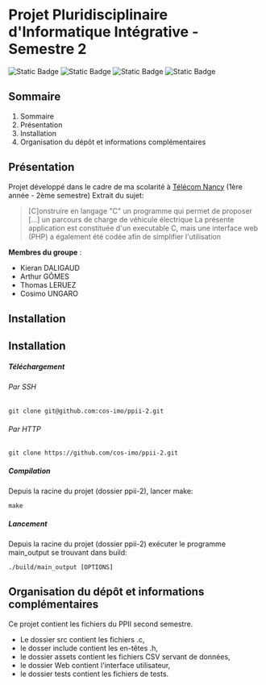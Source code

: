 # Projet Pluridisciplinaire d'Informatique Intégrative - Semestre 2

![Static Badge](https://img.shields.io/badge/Télécom-Projet_scolaire-purple)
![Static Badge](https://img.shields.io/badge/Langage-C-blue)
![Static Badge](https://img.shields.io/badge/Langage-Makefile-green)
![Static Badge](https://img.shields.io/badge/Interface_web-PHP-purple)

## Sommaire
1. Sommaire
2. Présentation
3. Installation
4. Organisation du dépôt et informations complémentaires

## Présentation
Projet développé dans le cadre de ma scolarité à [Télécom Nancy](https://telecomnancy.univ-lorraine.fr) (1ère année - 2ème semestre)
Extrait du sujet:

> [C]onstruire en langage "C" un programme qui permet de proposer [...] un parcours de charge de véhicule électrique
La présente application est constituée d'un executable C, mais une interface web (PHP) a également été codée afin de simplifier l'utilisation 

**Membres du groupe** :
- Kieran DALIGAUD
- Arthur GÔMES
- Thomas LERUEZ
- Cosimo UNGARO

## Installation

## Installation
##### Téléchargement
###### Par SSH
```
git clone git@github.com:cos-imo/ppii-2.git
```
###### Par HTTP
```
git clone https://github.com/cos-imo/ppii-2.git
```

##### Compilation
Depuis la racine du projet (dossier ppii-2), lancer make:
```
make
```


##### Lancement
Depuis la racine du projet (dossier ppii-2) exécuter le programme main_output se trouvant dans build:
```
./build/main_output [OPTIONS]
```

## Organisation du dépôt et informations complémentaires

Ce projet contient les fichiers du PPII second semestre.
- Le dossier src contient les fichiers .c,
- le dosser include contient les en-têtes .h,
- le dossier assets contient les fichiers CSV servant de données,
- le dossier Web contient l'interface utilisateur,
- le dossier tests contient les fichiers de tests.

